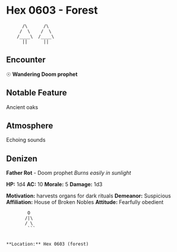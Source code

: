 # Hex 0603 - Forest
```
      /\      /\
     /  \    /  \
    /____\  /____\
      ||      ||
```

## Encounter

☉ **Wandering Doom prophet**

## Notable Feature

Ancient oaks

## Atmosphere

Echoing sounds

## Denizen

**Father Rot** - Doom prophet
*Burns easily in sunlight*

**HP:** 1d4 **AC:** 10 **Morale:** 5
**Damage:** 1d3

**Motivation:** harvests organs for dark rituals
**Demeanor:** Suspicious
**Affiliation:** House of Broken Nobles
**Attitude:** Fearfully obedient

```
        O
       /|\
       / \
        ```


**Location:** Hex 0603 (forest)
